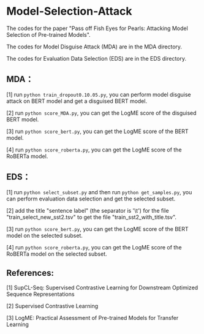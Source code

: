 # Model-Selection-Attack
The codes for the paper "Pass off Fish Eyes for Pearls: Attacking Model Selection of Pre-trained Models".

The codes for Model Disguise Attack (MDA) are in the MDA directory.

The codes for Evaluation Data Selection (EDS) are in the EDS directory.

## MDA：

[1] run ```python train_dropout0.10.05.py```, you can perform model disguise attack on BERT model and get a disguised BERT model. 

[2] run ```python score_MDA.py```, you can get the LogME score of the disguised BERT model.

[3] run ```python score_bert.py```, you can get the LogME score of the BERT model.

[4] run ```python score_roberta.py```, you can get the LogME score of the RoBERTa model.


## EDS：

[1] run ```python select_subset.py``` and then run ```python get_samples.py```, you can perform evaluation data selection and get the selected subset.

[2] add the title "sentence label" (the separator is '\t') for the file "train_select_new_sst2.tsv" to get the file "train_sst2_with_title.tsv". 

[3] run ```python score_bert.py```, you can get the LogME score of the BERT model on the selected subset.

[4] run ```python score_roberta.py```, you can get the LogME score of the RoBERTa model on the selected subset.

## References:

[1] SupCL-Seq: Supervised Contrastive Learning for Downstream Optimized Sequence Representations

[2] Supervised Contrastive Learning

[3] LogME: Practical Assessment of Pre-trained Models for Transfer Learning
